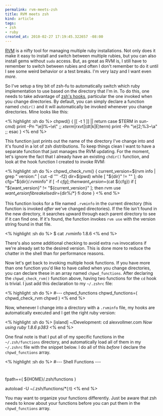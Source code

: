 ```yaml
--- 
permalink: rvm-meets-zsh
title: RVM meets zsh
kind: article
tags: 
- zsh
- ruby
created_at: 2010-02-27 17:19:45.322657 -08:00
---
```

[RVM](http://rvm.beginrescueend.com/) is a nifty tool for managing
multiple ruby installations. Not only does it make it easy to install
and switch between multiple rubies, but you can also install
gems without `sudo` access. But, as great as RVM is, I still have to
remember to switch between rubies and often I don't remember to do it
until I see some weird behavior or a test breaks. I'm very lazy and
I want even _more_. 

So I've setup a tiny bit of zsh-fu to automatically switch which ruby
implementation to use based on the directory that I'm in. To do this, one
needs to take advantage of [zsh's
hooks](http://zsh.sourceforge.net/Doc/Release/Functions.html#SEC45),
particular the one invoked when you change directories. By default,
you can simply declare a function named `chdir()` and it will
automatically be invoked whenever you change directories. Mine looks
like this:

<% highlight :sh do %>
chpwd() {
    [[ -t 1 ]] || return
    case $TERM in
      sun-cmd) print -Pn "\e]l%~\e\\"
        ;;
      *xterm*|rxvt|(dt|k|E)term) print -Pn "\e]2;%3~\a"
        ;;
    esac
}
<% end %>

This function just prints out the name of the directory I've change
into and it's found in a lot of zsh distributions. To keep things clean
I want to have a separate function that just manages the RVM
updating. For the moment, let's ignore the fact that I already have an
existing `chdir()` function, and look at the hook function I created
to invoke RVM:

<% highlight :sh do %>
chpwd_check_rvm() {
    current_version=$(rvm info | grep " version:" | cut -d '"' -f2)
    dir=$(pwd)
    while [ "${dir}" != "" ]; do
        cfg="${dir}/.rvminfo"
        if [ -f ${cfg} ]; then
            want_version=$(cat ${cfg})
            if [ "${want_version}" != "${current_version}" ]; then
                rvm use ${want_version}
            fi
            break
        else
            dir=${dir%/*}
        fi
    done
}
<% end %>

This function looks for a file named `.rvminfo` in the current
directory (this function is invoked _after_ we've changed
directories). If the file isn't found in the new directory, it searches
upward through each parent directory to see if it can find one. If
it's found, the function invokes `rvm use` with the version string
found in that file.

<% highlight :sh do %>
$ cat .rvminfo
1.8.6
<% end %>

There's also some additional checking to avoid extra `rvm` invocations
if we're already set to the desired version. This is done more to
reduce the chatter in the shell than for performance reasons.

Now let's get back to invoking multiple hook functions.
If you have more than one function you'd like to have called when
you change directories, you can declare these in an array named
`chpwd_functions`. After declaring the `chpwd_check_rvm()` function
above, having two functions for the `cd` hook is trivial. I just add
this declaration to my `~/.zshrc` file:

<% highlight :sh do %>
#--- chpwd_functions
chpwd_functions=( chpwd_check_rvm chpwd )
<% end %>

Now, whenever I change into a directory with a `.rvminfo` file, my
hooks are automatically executed and I get the right ruby version:

<% highlight :sh do %>
[island] ~/Development: cd alexvollmer.com 
<i> Now using ruby 1.8.6 p383 </i>
<% end %>

One final note is that I put all of my specific functions in the
`~/.zsh/functions` directory, and automatically load all of them in my
`~/.zshrc` file with the snippet below. I do all of this _before_ I
declare the `chpwd_functions` array.

<% highlight :sh do %>
#--- Shell Functions ---
#
fpath+=(
  ${HOME}/.zsh/functions
)

autoload -U ~/.zsh/functions/*(:t)
<% end %>

You may want to organize your functions differently. Just be aware
that zsh needs to know about your functions before you can put them in
the `chpwd_functions` array.

